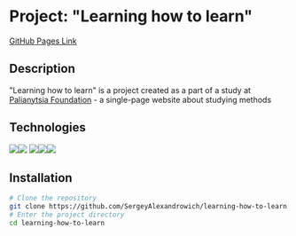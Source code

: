 
# Project: "Learning how to learn"

[GitHub Pages Link](https://sergeyalexandrowich.github.io/learning-how-to-learn/)

## Description
"Learning how to learn" is a  project created as a part of a study at [Palianytsia Foundation](https://pgds.xyz/) - a single-page website about studying methods

## Technologies
<img src="https://img.shields.io/badge/HTML5-blue?style=for-the-badge&logo=HTML5&logoColor=black"/><img src="https://img.shields.io/badge/CSS3-red?style=for-the-badge&logo=CSS3&logoColor=ЦВЕТ ЛОГОТИПА"/> 
<img src="https://img.shields.io/badge/BEM Methodology-green?style=for-the-badge&logo=BEM&logoColor=black"/><img src="https://img.shields.io/badge/File Structure and File Paths (Nested BEM)-yellow?style=for-the-badge&logo=Files&logoColor=black"/><img src="https://img.shields.io/badge/CSS Animations-orange?style=for-the-badge&logo=CSS Wizardry&logoColor=black"/>

## Installation

```bash
# Clone the repository
git clone https://github.com/SergeyAlexandrowich/learning-how-to-learn
# Enter the project directory
cd learning-how-to-learn
```


